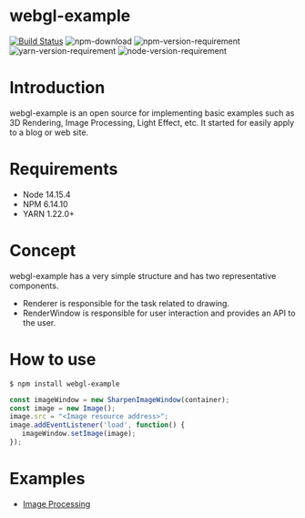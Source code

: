 # webgl-example

[![Build Status](https://github.com/gandis0713/webgl-example/workflows/Build%20and%20Test/badge.svg)](https://github.com/gandis0713/webgl-example/workflows/Build%20and%20Test/badge.svg)
![npm-download](https://img.shields.io/npm/dm/webgl-example.svg)
![npm-version-requirement](https://img.shields.io/badge/npm-6.14.10-brightgreen.svg)
![yarn-version-requirement](https://img.shields.io/badge/>=yarn-1.22.0-brightgreen.svg)
![node-version-requirement](https://img.shields.io/badge/node-14.15.4-brightgreen.svg)

Introduction
============

webgl-example is an open source for implementing basic examples such as 3D Rendering, Image Processing, Light Effect, etc. It started for easily apply to a blog or web site.


Requirements
============
- Node 14.15.4
- NPM 6.14.10
- YARN 1.22.0+


Concept
=======

webgl-example has a very simple structure and has two representative components.
- Renderer is responsible for the task related to drawing.
- RenderWindow is responsible for user interaction and provides an API to the user.

How to use
==========
~~~shell
$ npm install webgl-example
~~~
 ~~~Javascript
const imageWindow = new SharpenImageWindow(container);
const image = new Image();
image.src = "<Image resource address>";
image.addEventListener('load', function() {
    imageWindow.setImage(image);
});
 ~~~

 Examples
 ========
 - [Image Processing](https://github.com/gandis0713/webgl-example/tree/master/examples/image)

